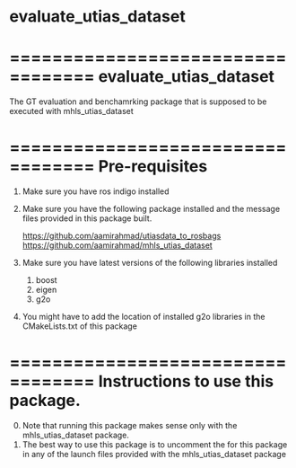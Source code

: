 # evaluate_utias_dataset
==================================
evaluate_utias_dataset
==================================

The GT evaluation and benchamrking package that is supposed to be executed with mhls_utias_dataset


==================================
Pre-requisites
==================================
1. Make sure you have ros indigo installed
2. Make sure you have the following package installed and the message files provided in this package built.

    https://github.com/aamirahmad/utiasdata_to_rosbags
    https://github.com/aamirahmad/mhls_utias_dataset
    
3. Make sure you have latest versions of the following libraries installed

   1. boost
   2. eigen
   3. g2o
   
4. You might have to add the location of installed g2o libraries in the CMakeLists.txt of this package

==================================
Instructions to use this package.
==================================
0. Note that running this package makes sense only with the mhls_utias_dataset package.
1. The best way to use this package is to uncomment the <node> for this package in any of the launch files provided with the mhls_utias_dataset package
